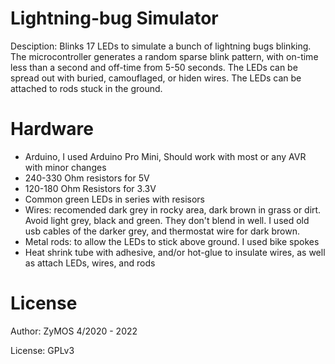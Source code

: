 # Lightning-bug Simulator
Desciption: Blinks 17 LEDs to simulate a bunch of lightning bugs blinking. The microcontroller generates a random sparse blink pattern, with on-time less than a second and off-time from 5-50 seconds. The LEDs can be spread out with buried, camouflaged, or hiden wires.  The LEDs can be attached to rods stuck in the ground.

# Hardware
* Arduino, I used Arduino Pro Mini, Should work with most or any AVR with minor changes
* 240-330 Ohm resistors for 5V
* 120-180 Ohm Resistors for 3.3V
* Common green LEDs in series with resisors
* Wires: recomended dark grey in rocky area, dark brown in grass or dirt.  Avoid light grey, black and green.  They don't blend in well.  I used old usb cables of the darker grey, and thermostat wire for dark brown.
* Metal rods: to allow the LEDs to stick above ground.  I used bike spokes
* Heat shrink tube with adhesive, and/or hot-glue to insulate wires, as well as attach LEDs, wires, and rods


# License
Author: ZyMOS 4/2020 - 2022
  
License: GPLv3